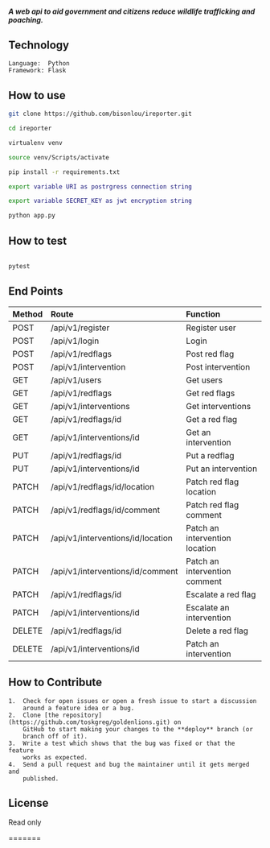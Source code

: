 

##### A web api to aid government and citizens reduce wildlife trafficking and poaching.



Technology
-------------
```
Language:  Python
Framework: Flask

```

How to use
------------
```bash
git clone https://github.com/bisonlou/ireporter.git

cd ireporter

virtualenv venv

source venv/Scripts/activate

pip install -r requirements.txt

export variable URI as postrgress connection string

export variable SECRET_KEY as jwt encryption string

python app.py

```

How to test
------------
```bash

pytest

```

End Points
-------------

|Method     |Route                                      |Function                               |
|:----------|:------------------------------------------|:--------------------------------------|
|POST       |/api/v1/register                           |Register user                          |
|POST       |/api/v1/login                              |Login                                  |
|POST       |/api/v1/redflags                           |Post red flag                          |               
|POST       |/api/v1/intervention                       |Post intervention                      |
|GET        |/api/v1/users                              |Get users                              |
|GET        |/api/v1/redflags                           |Get red flags                          |
|GET        |/api/v1/interventions                      |Get interventions                      |
|GET        |/api/v1/redflags/id                        |Get a red flag                         |
|GET        |/api/v1/interventions/id                   |Get an intervention                    |
|PUT        |/api/v1/redflags/id                        |Put a redflag                          |
|PUT        |/api/v1/interventions/id                   |Put an intervention                    |
|PATCH      |/api/v1/redflags/id/location               |Patch red flag location                |
|PATCH      |/api/v1/redflags/id/comment                |Patch red flag comment                 |               
|PATCH      |/api/v1/interventions/id/location          |Patch an intervention location         |
|PATCH      |/api/v1/interventions/id/comment           |Patch an intervention comment          |
|PATCH      |/api/v1/redflags/id                        |Escalate a red flag                    |
|PATCH      |/api/v1/interventions/id                   |Escalate an intervention               |
|DELETE     |/api/v1/redflags/id                        |Delete a red flag                      |
|DELETE     |/api/v1/interventions/id                   |Patch an intervention                  |



How to Contribute
-----------------
```
1.  Check for open issues or open a fresh issue to start a discussion
    around a feature idea or a bug.
2.  Clone [the repository](https://github.com/toskgreg/goldenlions.git) on
    GitHub to start making your changes to the **deploy** branch (or
    branch off of it).
3.  Write a test which shows that the bug was fixed or that the feature
    works as expected.
4.  Send a pull request and bug the maintainer until it gets merged and
    published. 
```

**License**
------------------
Read only

=======

